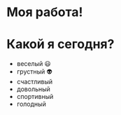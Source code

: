 # Моя работа!

# Какой я сегодня?
* веселый :smiley:
* грустный :alien:
* счастливый
* довольный 
* спортивный
* голодный
